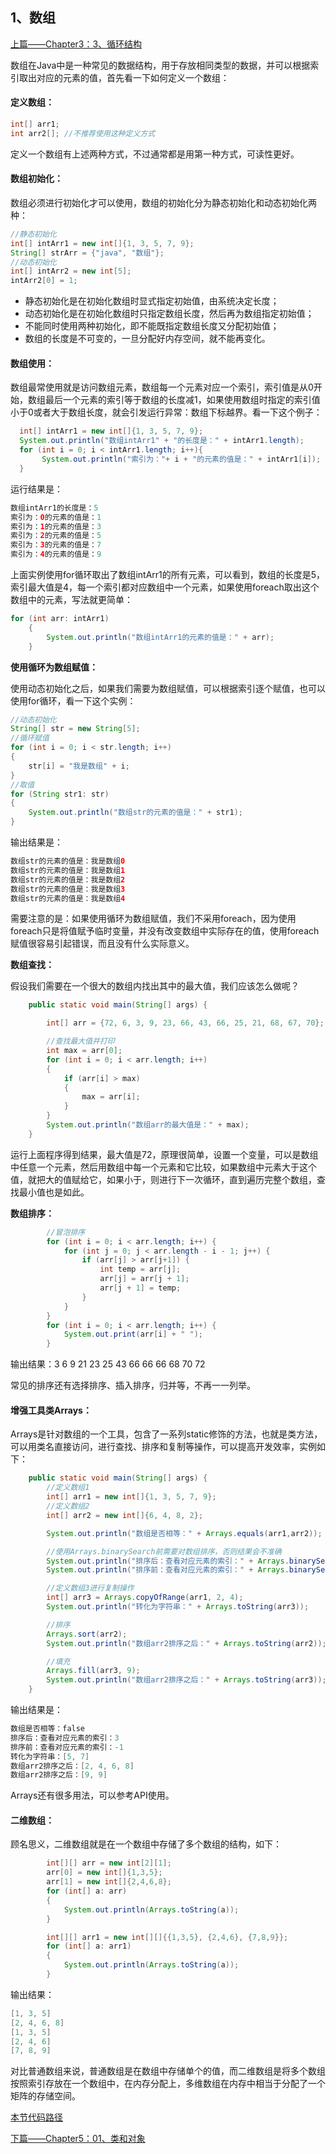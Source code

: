 ## 1、数组

[上篇——Chapter3：3、循环结构](https://github.com/wmhou/java_blog/blob/master/JavaSE/Chapter3%20%E6%B5%81%E7%A8%8B%E6%8E%A7%E5%88%B6/3%E3%80%81%E5%BE%AA%E7%8E%AF%E7%BB%93%E6%9E%84.md)

数组在Java中是一种常见的数据结构，用于存放相同类型的数据，并可以根据索引取出对应的元素的值，首先看一下如何定义一个数组：

#### 定义数组：

```java
int[] arr1;
int arr2[]; //不推荐使用这种定义方式
```

定义一个数组有上述两种方式，不过通常都是用第一种方式，可读性更好。

#### 数组初始化：

数组必须进行初始化才可以使用，数组的初始化分为静态初始化和动态初始化两种：

```java
//静态初始化
int[] intArr1 = new int[]{1, 3, 5, 7, 9};
String[] strArr = {"java", "数组"};  
//动态初始化
int[] intArr2 = new int[5];
intArr2[0] = 1;
```

- 静态初始化是在初始化数组时显式指定初始值，由系统决定长度；
- 动态初始化是在初始化数组时只指定数组长度，然后再为数组指定初始值；
- 不能同时使用两种初始化，即不能既指定数组长度又分配初始值；
- 数组的长度是不可变的，一旦分配好内存空间，就不能再变化。

#### 数组使用：

数组最常使用就是访问数组元素，数组每一个元素对应一个索引，索引值是从0开始，数组最后一个元素的索引等于数组的长度减1，如果使用数组时指定的索引值小于0或者大于数组长度，就会引发运行异常：数组下标越界。看一下这个例子：

```java
  int[] intArr1 = new int[]{1, 3, 5, 7, 9};
  System.out.println("数组intArr1" + "的长度是：" + intArr1.length);
  for (int i = 0; i < intArr1.length; i++){
       System.out.println("索引为："+ i + "的元素的值是：" + intArr1[i]);
  }
```

运行结果是：

```java
数组intArr1的长度是：5
索引为：0的元素的值是：1
索引为：1的元素的值是：3
索引为：2的元素的值是：5
索引为：3的元素的值是：7
索引为：4的元素的值是：9
```

上面实例使用for循环取出了数组intArr1的所有元素，可以看到，数组的长度是5，索引最大值是4，每一个索引都对应数组中一个元素，如果使用foreach取出这个数组中的元素，写法就更简单：

```java
for (int arr: intArr1)
    {
        System.out.println("数组intArr1的元素的值是：" + arr);
    }
```

**使用循环为数组赋值：**

使用动态初始化之后，如果我们需要为数组赋值，可以根据索引逐个赋值，也可以使用for循环，看一下这个实例：

```java
//动态初始化  
String[] str = new String[5];
//循环赋值
for (int i = 0; i < str.length; i++)
{
    str[i] = "我是数组" + i;
}
//取值
for (String str1: str)
{
    System.out.println("数组str的元素的值是：" + str1);
}
```

输出结果是：

```java
数组str的元素的值是：我是数组0
数组str的元素的值是：我是数组1
数组str的元素的值是：我是数组2
数组str的元素的值是：我是数组3
数组str的元素的值是：我是数组4
```

需要注意的是：如果使用循环为数组赋值，我们不采用foreach，因为使用foreach只是将值赋予临时变量，并没有改变数组中实际存在的值，使用foreach赋值很容易引起错误，而且没有什么实际意义。

**数组查找：**

假设我们需要在一个很大的数组内找出其中的最大值，我们应该怎么做呢？

```java
    public static void main(String[] args) {

        int[] arr = {72, 6, 3, 9, 23, 66, 43, 66, 25, 21, 68, 67, 70};

        //查找最大值并打印
        int max = arr[0];
        for (int i = 0; i < arr.length; i++)
        {
            if (arr[i] > max)
            {
                max = arr[i];
            }
        }
        System.out.println("数组arr的最大值是：" + max);
    }
```

运行上面程序得到结果，最大值是72，原理很简单，设置一个变量，可以是数组中任意一个元素，然后用数组中每一个元素和它比较，如果数组中元素大于这个值，就把大的值赋给它，如果小于，则进行下一次循环，直到遍历完整个数组，查找最小值也是如此。

**数组排序：**

```java
        //冒泡排序
        for (int i = 0; i < arr.length; i++) {
            for (int j = 0; j < arr.length - i - 1; j++) {
                if (arr[j] > arr[j+1]) {
                    int temp = arr[j];
                    arr[j] = arr[j + 1];
                    arr[j + 1] = temp;
                }
            }
        }
        for (int i = 0; i < arr.length; i++) {
            System.out.print(arr[i] + " ");
        }
```

输出结果：3 6 9 21 23 25 43 66 66 66 68 70 72 

常见的排序还有选择排序、插入排序，归并等，不再一一列举。

#### 增强工具类Arrays：

Arrays是针对数组的一个工具，包含了一系列static修饰的方法，也就是类方法，可以用类名直接访问，进行查找、排序和复制等操作，可以提高开发效率，实例如下：

```java
    public static void main(String[] args) {
        //定义数组1
        int[] arr1 = new int[]{1, 3, 5, 7, 9};
        //定义数组2
        int[] arr2 = new int[]{6, 4, 8, 2};

        System.out.println("数组是否相等：" + Arrays.equals(arr1,arr2));

        //使用Arrays.binarySearch前需要对数组排序，否则结果会不准确
        System.out.println("排序后：查看对应元素的索引：" + Arrays.binarySearch(arr1, 7));
        System.out.println("排序前：查看对应元素的索引：" + Arrays.binarySearch(arr2, 2));

        //定义数组3进行复制操作
        int[] arr3 = Arrays.copyOfRange(arr1, 2, 4);
        System.out.println("转化为字符串：" + Arrays.toString(arr3));

        //排序
        Arrays.sort(arr2);
        System.out.println("数组arr2排序之后：" + Arrays.toString(arr2));

        //填充
        Arrays.fill(arr3, 9);
        System.out.println("数组arr2排序之后：" + Arrays.toString(arr3));
    }
```

输出结果是：

```java
数组是否相等：false
排序后：查看对应元素的索引：3
排序前：查看对应元素的索引：-1
转化为字符串：[5, 7]
数组arr2排序之后：[2, 4, 6, 8]
数组arr2排序之后：[9, 9]
```

Arrays还有很多用法，可以参考API使用。

#### 二维数组：

顾名思义，二维数组就是在一个数组中存储了多个数组的结构，如下：

```java
        int[][] arr = new int[2][1];
        arr[0] = new int[]{1,3,5};
        arr[1] = new int[]{2,4,6,8};
        for (int[] a: arr)
        {
            System.out.println(Arrays.toString(a));
        }

        int[][] arr1 = new int[][]{{1,3,5}, {2,4,6}, {7,8,9}};
        for (int[] a: arr1)
        {
            System.out.println(Arrays.toString(a));
        }
```

输出结果：

```java
[1, 3, 5]
[2, 4, 6, 8]
[1, 3, 5]
[2, 4, 6]
[7, 8, 9]
```

对比普通数组来说，普通数组是在数组中存储单个的值，而二维数组是将多个数组按照索引存放在一个数组中，在内存分配上，多维数组在内存中相当于分配了一个矩阵的存储空间。

[本节代码路径](https://github.com/wmhou/java_blog/tree/master/JavaSE/JavaCode/src/com/wmhou/chapter4)

[下篇——Chapter5：01、类和对象](https://github.com/wmhou/java_blog/blob/master/JavaSE/Chapter5%20%E9%9D%A2%E5%90%91%E5%AF%B9%E8%B1%A1/1%E3%80%81%E7%B1%BB%E5%92%8C%E5%AF%B9%E8%B1%A1.md)